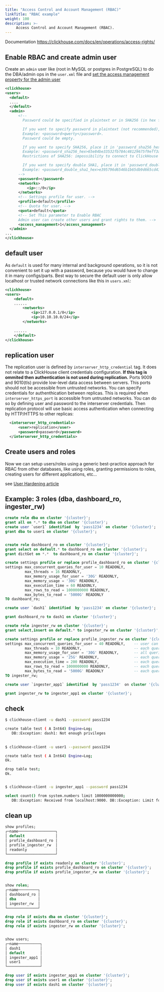 ```yaml
---
title: "Access Control and Account Management (RBAC)"
linkTitle: "RBAC example"
weight: 100
description: >-
     Access Control and Account Management (RBAC).
---
```


Documentation https://clickhouse.com/docs/en/operations/access-rights/

## Enable RBAC and create admin user

Create an ```admin``` user like (root in MySQL or postgres in PostgreSQL) to do the DBA/admin ops in the `user.xml` file and [set the access management property for the admin user](https://clickhouse.com/docs/en/operations/access-rights/#enabling-access-control)

```xml
<clickhouse>
<users>
  <default>
  ....
  </default>
  <admin>
      <!--    
        Password could be specified in plaintext or in SHA256 (in hex format).

        If you want to specify password in plaintext (not recommended), place it in 'password' element.
        Example: <password>qwerty</password>.
        Password could be empty.

        If you want to specify SHA256, place it in 'password_sha256_hex' element.
        Example: <password_sha256_hex>65e84be33532fb784c48129675f9eff3a682b27168c0ea744b2cf58ee02337c5</password_sha256_hex>
        Restrictions of SHA256: impossibility to connect to ClickHouse using MySQL JS client (as of July 2019).

        If you want to specify double SHA1, place it in 'password_double_sha1_hex' element.
        Example: <password_double_sha1_hex>e395796d6546b1b65db9d665cd43f0e858dd4303</password_double_sha1_hex>
      -->
      <password></password> 
      <networks>
          <ip>::/0</ip>
      </networks>
      <!-- Settings profile for user. -->
      <profile>default</profile>
      <!-- Quota for user. -->
      <quota>default</quota>
      <!-- Set This parameter to Enable RBAC
      Admin user can create other users and grant rights to them. -->
      <access_management>1</access_management>
  </admin>
...
</clickhouse>
```

## default user

As `default` is used for many internal and background operations, so it is not convenient to set it up with a password, because you would have to change it in many configs/parts. Best way to secure the default user is only allow localhost or trusted network connections like this in `users.xml`:

```xml
<clickhouse>
<users>
    <default>
    ......    
        <networks>
            <ip>127.0.0.1/8</ip>
            <ip>10.10.10.0/24</ip>
        </networks>
    
    ......
    </default>
</clickhouse>
```

## replication user

The replication user is defined by `interserver_http_credential` tag. It does not relate to a ClickHouse client credentials configuration. **If this tag is ommited then authentication is not used during replication.** Ports 9009 and 9010(tls) provide low-level data access between servers. This ports should not be accessible from untrusted networks. You can specify credentials for authenthication between replicas. This is required when `interserver_https_port` is accessible from untrusted networks. You can do so by defining user and password to the interserver credentials. Then replication protocol will use basic access authentication when connecting by HTTP/HTTPS to other replicas:

```xml
  <interserver_http_credentials>
      <user>replication</user>
      <password>password</password>
  </interserver_http_credentials>
```

## Create users and roles

Now we can setup users/roles using a generic best-practice approach for RBAC from other databases, like using roles, granting permissions to roles, creating users for different applications, etc...

see [User Hardening article](https://docs.altinity.com/operationsguide/security/clickhouse-hardening-guide/user-hardening/)


## Example: 3 roles (dba, dashboard_ro, ingester_rw)

```sql
create role dba on cluster '{cluster}';
grant all on *.* to dba on cluster '{cluster}';
create user `user1` identified  by 'pass1234' on cluster '{cluster}';
grant dba to user1 on cluster '{cluster}';


create role dashboard_ro on cluster '{cluster}';
grant select on default.* to dashboard_ro on cluster '{cluster}';
grant dictGet on *.*  to dashboard_ro on cluster '{cluster}';

create settings profile or replace profile_dashboard_ro on cluster '{cluster}'
settings max_concurrent_queries_for_user = 10 READONLY, 
         max_threads = 16 READONLY, 
         max_memory_usage_for_user = '30G' READONLY,
         max_memory_usage = '30G' READONLY,
         max_execution_time = 60 READONLY,
         max_rows_to_read = 1000000000 READONLY,
         max_bytes_to_read = '5000G' READONLY
TO dashboard_ro;

create user `dash1` identified  by 'pass1234' on cluster '{cluster}';

grant dashboard_ro to dash1 on cluster '{cluster}';

create role ingester_rw on cluster '{cluster}';
grant select,insert on default.* to ingester_rw on cluster '{cluster}';

create settings profile or replace profile_ingester_rw on cluster '{cluster}'
settings max_concurrent_queries_for_user = 40 READONLY,    -- user can run 40 queries (select, insert ...) simultaneously  
         max_threads = 10 READONLY,                        -- each query can use up to 10 cpu (READONLY means user cannot override a value)
         max_memory_usage_for_user = '30G' READONLY,       -- all queries of the user can use up to 30G RAM
         max_memory_usage = '25G' READONLY,                -- each query can use up to 25G RAM
         max_execution_time = 200 READONLY,                -- each query can executes no longer 200 seconds
         max_rows_to_read = 1000000000 READONLY,           -- each query can read up to 1 billion rows
         max_bytes_to_read = '5000G' READONLY              -- each query can read up to 5 TB from a MergeTree
TO ingester_rw;

create user `ingester_app1` identified  by 'pass1234'　on cluster '{cluster}';

grant ingester_rw to ingester_app1 on cluster '{cluster}';
```

## check

```bash
$ clickhouse-client -u dash1 --password pass1234

create table test ( A Int64) Engine=Log;
   DB::Exception: dash1: Not enough privileges
   
   
$ clickhouse-client -u user1 --password pass1234

create table test ( A Int64) Engine=Log;
Ok.

drop table test;
Ok.


$ clickhouse-client -u ingester_app1 --password pass1234

select count() from system.numbers limit 1000000000000;
   DB::Exception: Received from localhost:9000. DB::Exception: Limit for rows or bytes to read exceeded, max rows: 1.00 billion
```

## clean up

```sql
show profiles;
┌─name─────────────────┐
│ default              │
│ profile_dashboard_ro │
│ profile_ingester_rw  │
│ readonly             │
└──────────────────────┘

drop profile if exists readonly on cluster '{cluster}';
drop profile if exists profile_dashboard_ro on cluster '{cluster}';
drop profile if exists profile_ingester_rw on cluster '{cluster}';


show roles;
┌─name─────────┐
│ dashboard_ro │
│ dba          │
│ ingester_rw  │
└──────────────┘

drop role if exists dba on cluster '{cluster}';
drop role if exists dashboard_ro on cluster '{cluster}';
drop role if exists ingester_rw on cluster '{cluster}';


show users;
┌─name──────────┐
│ dash1         │
│ default       │
│ ingester_app1 │
│ user1         │
└───────────────┘

drop user if exists ingester_app1 on cluster '{cluster}';
drop user if exists user1 on cluster '{cluster}';
drop user if exists dash1 on cluster '{cluster}';
